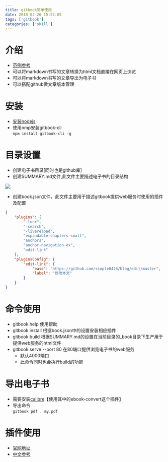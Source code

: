 ```yaml
---
title: gitbook简单使用
date: 2018-02-26 15:52:05
tags: ['gitbook']
categories: ['skill']
---
```

# 介绍

* [范例参考](http://gitbook.zhangjikai.com)
* 可以将markdown书写的文章转换为html文档直接在网页上浏览
* 可以将markdown书写的文章导出为电子书
* 可以搭配github做文章版本管理

# 安装

* [安装nodejs](http://nodejs.cn/download/)
* 使用nmp安装gitbook-cli  
`npm install gitbook-cli -g`

# 目录设置

* 创建电子书目录\[同时也是github库\]
* 创建SUMMARY.md文件,此文件主要描述电子书的目录结构

![](http://simple0426-blog.oss-cn-beijing.aliyuncs.com/summary.png)

* 创建book.json文件，此文件主要用于描述gitbook提供web服务时使用的插件及配置

```json
{
    "plugins": [
        "-lunr",
        "-search",
        "-livereload",
        "expandable-chapters-small",
        "anchors",
        "anchor-navigation-ex",
        "edit-link"
    ],
    "pluginsConfig": {
        "edit-link": {
            "base": "https://github.com/simple0426/blog/edit/master",
            "label": "修改本文"
        }
    }
}
```

# 命令使用

* gitbook help 使用帮助
* gitbook install 根据book.json中的设置安装相应插件
* gitbook build 根据SUMMARY.md的设置在当前目录的\_book目录下生产用于提供web服务的html文件
* gitbook serve --port 80 在80端口提供浏览电子书的web服务
  * 默认4000端口
  * 此命令同时也会执行build的功能

# 导出电子书

* 需要安装[calibre](https://calibre-ebook.com/download)【使用其中的ebook-convert这个插件】
* 导出命令  
`gitbook pdf . my.pdf`

# 插件使用

* [官网地址](https://plugins.gitbook.com/)
* [中文参考](http://gitbook.zhangjikai.com/plugins.html#search-plus)
